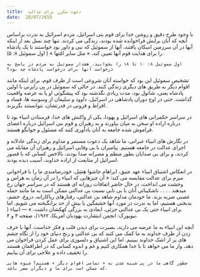 ```yaml
---
title:  دعوت مکرر برای عدالت
date:  28/07/2019
---
```


با وجود طرح دقیق و روشن خدا برای قوم بنی اسرائیل، مردم اسرائیل به ندرت براساس آنچه که آنان برایش فراخوانده شده بودند، زندگی می کردند. تنها چند نسل بعد از اینکه آنها در آن سرزمین اسکان یافتند، آنها از سموئیل که نبی و داور بود خواستند تا یک پادشاه را برای هدایت قوم آنها تعیین کند، « مثل سایر امّتها » ( اول سموئیل ۸: ۵).

`اول سموئیل ۸: ۱۰ تا ۱۸ را بخوانید. هشدار سموئیل به مردم در پاسخ به درخواست آنها برای درخواست پادشاه چه بود؟`

تشخیص سموئیل این بود که خواسته آنان شروعی است از طرف قوم، برای اینکه مانند اقوام دیگر به طریق های دیگری زندگی کنند. در حالی که سموئیل در پی رایزنی با اولین پادشاه یعنی، شائول بود، مدت زیادی نگذشته بود که پیشگوئی او پا به عرصه واقعیت گذاشت. حتی در اوج دوران پادشاهی در اسرائیل، داوود و سلیمان از وسوسه ها، فساد و افراط و فزونی در قدرتشان، نتوانستند بگریزند.

در سراسر حکمرانی های اسرائیل و یهودا، یکی از واکنش های خدا، فرستادن انبیاء بود تا درباره اراده او سخن به میان بیاورند و به رهبران و قوم بنی اسرائیل درباره اعضای فراموش شده جامعه به آنان یادآوری کنند که مسئول و جوابگو هستند.

در نگارش های انبیاء عبرانی، ما شاهد یک دعوت مستمر و مداوم برای زندگی عادلانه و اجرای عدالت در جامعه هستیم. پیامبران با بی وفایی اسرائیل و رهبران آن مقابله می کردند، و برای بی صدایان بطور منظم و مصرانه صدا بودند، بالاخص کسانی که با قصور اسرائیل از متابعت از اراده خداوند، آسیب دیده بودند.

در انعکاس اشتیاق انبیاء عهد عتیق، ابراهام جاشوا هِشِل، خودرضامندی ما را با فراخوانی مبرم برای عدالت مقایسه می کند: « آن چیزهایی که انبیاء را در آن زمان به هراس و وحشت می انداخت، در حال حاضر اتفاقات روزانه ای هستند که در سراسر جهان رخ میدهند . . . . ناشکیبائی آنان با بی تابی نسبت بی عدالتی ممکن است به ما مانند حمله عصبی ضربه بزند. ما خودمان مداوم شاهد بی عدالتی، رفتارهای ریاکارانه، دروغ، خشم، بدبختی هستیم، اما به ندرت در مورد آنها خشمگین یا بیش از حد برانگیخته می شویم. اما برای انبیاء حتی یک بی عدالتی جزئی، ابعادی به بزرگی کهکشان داشت. » — انبیاء ( نیویورک: انجمن انتشارت یهودیان امریکا، ۱۹۶۲)، صفحه ۳ و ۴.

آنچه این انبیاء به ما عرضه می دارند، بصیرت برای دیدن قلب و فکر خداست. آنها با حرف زدن از طرف خداوند به ما کمک می کنند که بی عدالتی و رنج دنیای خود را از نگاه چشم های پر از اشک خداوند ببینیم. اما این اشتیاق و دلسوزی برای عمل کردن فراخوان می دهد، واز ما می خواهد تا با خدا همکاری کنیم و غم و اندوه کسانی که در اطرافمان هستند را تخفیف داده و علاجی برای آن بیابیم.

`چطور گاهی ما در پی شبیه شدن به « تمامی اقوام دیگر » هستیم؟ شیوه هایی که ممکن است برای ما و دیگران مضر باشد.`